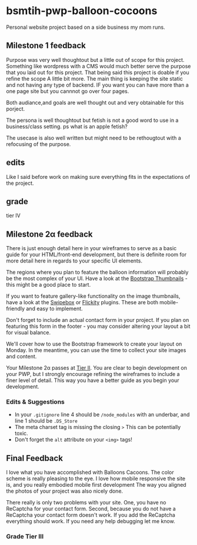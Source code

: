 # bsmtih-pwp-balloon-cocoons
Personal website project based on a side business my mom runs.

## Milestone 1 feedback

Purpose was very well thoughtout but a little out of scope for this project. Something like wordpress with a CMS would much better serve the purpose that you laid out for this project. That being said this project is doable if you refine the scope A little bit more. The main thing is keeping the site static and not having any type of backend. IF you want you can have more than a one page site but you cannnot go over four pages. 

Both audiance,and goals are well thought out and very obtainable for this porject.

The persona is well thoughtout but fetish is not a good word to use in a business/class setting. ps what is an apple fetish?

The usecase is also well written but might need to be rethougtout with a refocusing of the purpose.

## edits

Like I said before work on making sure everything fits in the expectations of the project.

## grade 
tier IV

## Milestone 2&alpha; feedback
There is just enough detail here in your wireframes to serve as a basic guide for your HTML/front-end development, but there is definite room for more detail here in regards to your specific UI elements.

The regions where you plan to feature the balloon information will probably be the most complex of your UI. Have a look at the [Bootstrap Thumbnails](http://getbootstrap.com/components/#thumbnails) - this might be a good place to start. 

If you want to feature gallery-like functionality on the image thumbnails, have a look at the  [Swipebox](http://brutaldesign.github.io/swipebox/) or [Flickity](http://flickity.metafizzy.co/) plugins. These are both mobile-friendly and easy to implement.

Don't forget to include an actual contact form in your project. If you plan on featuring this form in the footer - you may consider altering your layout a bit for visual balance.

We'll cover how to use the Bootstrap framework to create your layout on Monday. In the meantime, you can use the time to collect your site images and content.

Your Milestone 2&alpha; passes at [Tier II](https://bootcamp-coders.cnm.edu/projects/personal/rubric/). You are clear to begin development on your PWP, but I strongly encourage refining the wireframes to include a finer level of detail. This way you have a better guide as you begin your development. 

### Edits &amp; Suggestions
- In your `.gitignore` line 4 should be `/node_modules` with an underbar, and line 1 should be `.DS_Store`
- The meta charset tag is missing the closing `>` This can be potentially toxic.
- Don't forget the `alt` attribute on your `<img>` tags!

## Final Feedback 

I love what you have accomplished with Balloons Cacoons. The color scheme is really pleasing to the eye. I love how mobile responsive the site is, and you really embodied mobile first development The way you aligned the photos of your project was also nicely done. 

There really is only two problems with your site. One, you have no ReCaptcha for your contact form. Second, because you do not have a ReCaptcha your contact form doesn't work. If you add the ReCaptcha everything should work. If you need any help debugging let me know. 

### Grade Tier III

